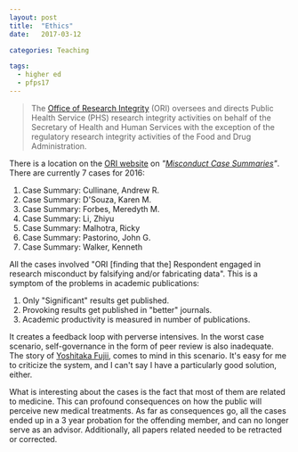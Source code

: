 ```yaml
---
layout: post
title:  "Ethics"
date:   2017-03-12

categories: Teaching

tags:
  - higher ed
  - pfps17
---
```


> The [Office of Research Integrity][1] (ORI) oversees and directs Public Health Service (PHS) research integrity activities on behalf of the Secretary of Health and Human Services with the exception of the regulatory research integrity activities of the Food and Drug Administration.

<!-- more -->

There is a location on the [ORI website][1] on *"[Misconduct Case Summaries][2]"*.
There are currently 7 cases for 2016:

1. Case Summary: Cullinane, Andrew R.
1. Case Summary: D'Souza, Karen M.
1. Case Summary: Forbes, Meredyth M.
1. Case Summary: Li, Zhiyu
1. Case Summary: Malhotra, Ricky
1. Case Summary: Pastorino, John G.
1. Case Summary: Walker, Kenneth

All the cases involved "ORI [finding that the] Respondent engaged in research misconduct by falsifying and/or fabricating data".
This is a symptom of the problems in academic publications:

1. Only "Significant" results get published.
2. Provoking results get published in "better" journals.
3. Academic productivity is measured in number of publications.

It creates a feedback loop with perverse intensives.
In the worst case scenario,
self-governance in the form of peer review is also inadequate.
The story of [Yoshitaka Fujii][3], comes to mind in this scenario.
It's easy for me to criticize the system,
and I can't say I have a particularly good solution, either.

What is interesting about the cases is the fact that most of them are related to medicine.
This can profound consequences on how the public will perceive new medical treatments.
As far as consequences go, all the cases ended up in a 3 year probation for the offending member,
and can no longer serve as an advisor.
Additionally, all papers related needed to be retracted or corrected.


[1]: https://ori.hhs.gov/
[2]: https://ori.hhs.gov/case_summary
[3]: https://en.wikipedia.org/wiki/Yoshitaka_Fujii
